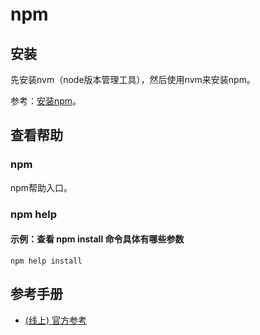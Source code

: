 # npm

## 安装

先安装nvm（node版本管理工具），然后使用nvm来安装npm。

参考：[安装npm](#docs/imooc_vue_basic#环境安装)。


## 查看帮助

### npm

npm帮助入口。


### npm help <term>

#### 示例：查看 npm install 命令具体有哪些参数

```
npm help install
```


## 参考手册

- [(线上) 官方参考](https://docs.npmjs.com/)

